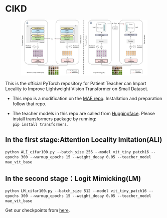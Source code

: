 # CIKD

<p align="center">
<img src="fig/figure2_en.jpg" alt="statistics" width="80%"/>
</p>


This is the official PyTorch repository for Patient Teacher can Impart Locality to Improve Lightweight Vision
Transformer on Small Dataset.



* This repo is a modification on the [MAE repo](https://github.com/facebookresearch/mae). Installation and preparation follow that repo.

* The teacher models in this repo are called from [Huggingface](https://huggingface.co/). Please install transformers package by running: <br> `pip install transformers`.

## In the first stage:Attention Locality Imitation(ALI) 


```
python ALI_cifar100.py --batch_size 256 --model vit_tiny_patch16 --epochs 300 --warmup_epochs 15 --weight_decay 0.05 --teacher_model mae_vit_base
```


## In the second stage：Logit Mimicking(LM)




```
python LM_cifar100.py --batch_size 512 --model vit_tiny_patch16 --epochs 300 --warmup_epochs 15 --weight_decay 0.05 --teacher_model mae_vit_base
```

Get our  checkpoints from [here](https://drive.google.com/drive/folders/1BVNNKwb8lhdSULLM1_jVr7ufMAqkVJAo?usp=drive_link).